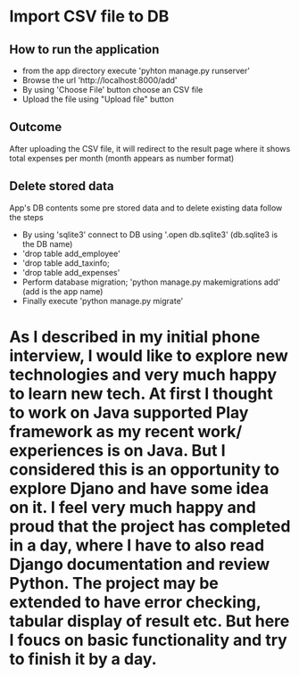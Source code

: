 # Import CSV file to DB
## How to run the application
* from the <FileUpload> app directory execute 'pyhton manage.py runserver' 
* Browse the url 'http://localhost:8000/add'
* By using 'Choose File' button choose an CSV file
* Upload the file using "Upload file" button

## Outcome

After uploading the CSV file, it will redirect to the result page where it shows total expenses  per
month (month appears as number format)

## Delete stored data
App's DB contents some pre stored data and to delete existing data follow the steps
* By using 'sqlite3' connect to DB using '.open db.sqlite3' (db.sqlite3 is the DB name)
* 'drop table add_employee'
* 'drop table add_taxinfo;
* 'drop table add_expenses'
* Perform database migration; 'python manage.py makemigrations add' (add is the app name)
* Finally execute 'python manage.py migrate'

# As I described in my initial phone interview, I would like to explore new technologies and very much happy to learn new tech. At first I thought to work on Java supported Play framework as my recent work/ experiences is on Java. But I considered this is an opportunity to explore Djano and have some idea on it. I feel very much happy and proud that the project has completed in a day, where I have to also read Django documentation and review Python. The project may be extended to have error checking, tabular display of result etc. But here I foucs on basic functionality and try to finish it by a day.

